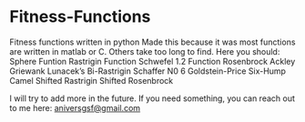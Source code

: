 # Fitness-Functions
Fitness functions written in python
Made this because it was most functions are written in matlab or C. Others take too long to find.
Here you should:
Sphere Funtion
Rastrigin Function
Schwefel 1.2 Function
Rosenbrock
Ackley
Griewank
Lunacek’s Bi-Rastrigin
Schaffer N0 6
Goldstein-Price
Six-Hump Camel
Shifted Rastrigin
Shifted Rosenbrock

I will try to add more in the future.
If you need something, you can reach out to me here:
aniversgsf@gmail.com
